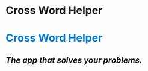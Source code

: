 # **Cross Word Helper**
# <span style="color: #007acc;">**Cross Word Helper**</span>

##  *The app that **solves** your problems.* 

